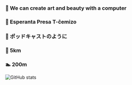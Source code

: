 ### 🎨 We can create art and beauty with a computer
### 👕 Esperanta Presa T-ĉemizo 
### 📡 ポッドキャストのように
### 🏃 5km
### 🏊 200m
![GitHub stats](https://github-readme-stats.vercel.app/api?username=NorthShip)
